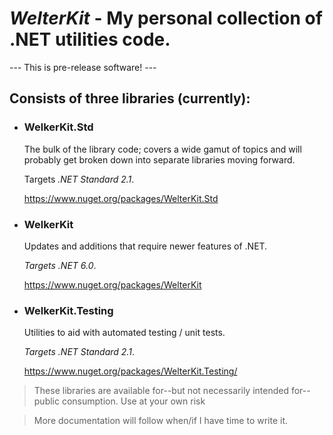 # _WelterKit_ - My personal collection of .NET utilities code.

--- This is pre-release software! ---

## Consists of three libraries (currently):

- ### WelkerKit.Std

  The bulk of the library code; covers a wide gamut of topics and will probably get broken down into separate libraries moving forward.

  Targets _.NET Standard 2.1_.

  https://www.nuget.org/packages/WelterKit.Std

- ### WelkerKit

  Updates and additions that require newer features of .NET.

  _Targets .NET 6.0_.

  https://www.nuget.org/packages/WelterKit

- ### WelkerKit.Testing

  Utilities to aid with automated testing / unit tests.

  _Targets .NET Standard 2.1_.

  https://www.nuget.org/packages/WelterKit.Testing/

> These libraries are available for--but not necessarily intended for--public consumption. Use at your own risk

> More documentation will follow when/if I have time to write it.
